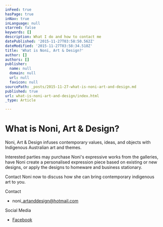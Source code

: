 ```yaml
---
inFeed: true
hasPage: true
inNav: true
inLanguage: null
starred: false
keywords: []
description: What I do and how to contact me
datePublished: '2015-11-27T03:58:50.562Z'
dateModified: '2015-11-27T03:58:34.518Z'
title: 'What is Noni, Art & Design?'
author: []
authors: []
publisher:
  name: null
  domain: null
  url: null
  favicon: null
sourcePath: _posts/2015-11-27-what-is-noni-art-and-design.md
published: true
url: what-is-noni-art-and-design/index.html
_type: Article

---
```

# What is Noni, Art & Design?

Noni, Art & Design infuses contemporary values, ideas, and objects with Indigenous Australian art and themes.

Interested parties may purchase Noni's expressive works from the galleries, have Noni create a personalised expression piece based on existing or new designs, or apply the designs to homeware and business stationary.

Contact Noni now to discuss how she can bring contemporary indigenous art to you.

Contact

* noni\_artanddesign@hotmail.com

Social Media

* [Facebook][0]

[0]: https://www.facebook.com/Noni-Art-Design-297311727127872/